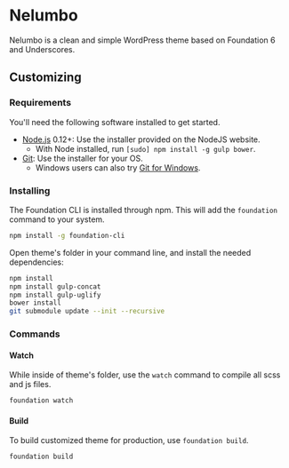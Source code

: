 # Nelumbo

Nelumbo is a clean and simple WordPress theme based on Foundation 6 and Underscores.

## Customizing

### Requirements

You'll need the following software installed to get started.

  * [Node.js](http://nodejs.org) 0.12+: Use the installer provided on the NodeJS website.
    * With Node installed, run `[sudo] npm install -g gulp bower`.
  * [Git](http://git-scm.com/downloads): Use the installer for your OS.
    * Windows users can also try [Git for Windows](http://git-for-windows.github.io/).

### Installing

The Foundation CLI is installed through npm. This will add the `foundation` command to your system.

```bash
npm install -g foundation-cli
```

Open theme's folder in your command line, and install the needed dependencies:

```bash
npm install
npm install gulp-concat
npm install gulp-uglify
bower install
git submodule update --init --recursive
```

### Commands

#### Watch

While inside of theme's folder, use the `watch` command to compile all scss and js files.

```bash
foundation watch
```

#### Build

To build customized theme for production, use `foundation build`.

```bash
foundation build
```
